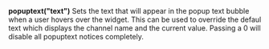 <a name="popupprefix"><h3 style="padding-top: 40px; margin-top: 40px;"></h3></a>
**popuptext("text")** Sets the text that will appear in the popup text bubble when a user hovers over the widget. This can be used to override the defaul text which displays the channel name and the current value. Passing a 0 will disable all popuptext notices completely. 